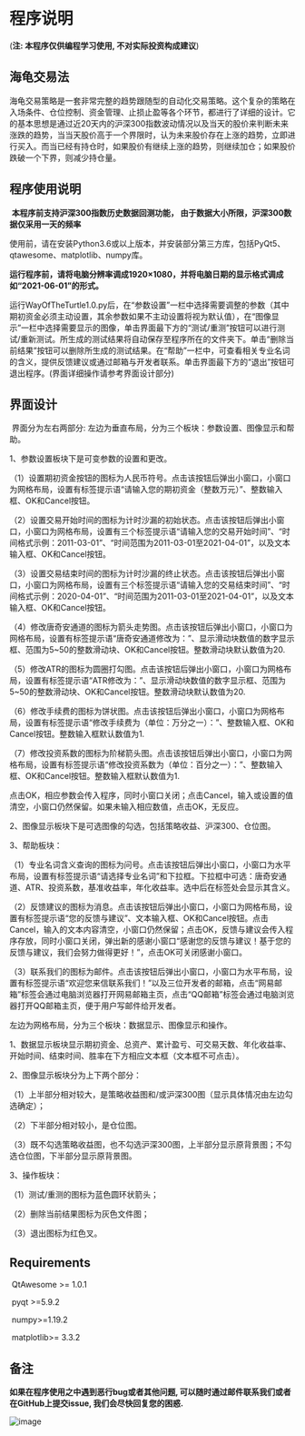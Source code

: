 # 程序说明 

(**注: 本程序仅供编程学习使用, 不对实际投资构成建议**)



## 海龟交易法

​		海龟交易策略是一套非常完整的趋势跟随型的自动化交易策略。这个复杂的策略在入场条件、仓位控制、资金管理、止损止盈等各个环节，都进行了详细的设计。它的基本思想是通过近20天内的沪深300指数波动情况以及当天的股价来判断未来涨跌的趋势，当当天股价高于一个界限时，认为未来股价存在上涨的趋势，立即进行买入。而当已经有持仓时，如果股价有继续上涨的趋势，则继续加仓；如果股价跌破一个下界，则减少持仓量。



## 程序使用说明
​	**本程序前支持沪深300指数历史数据回测功能， 由于数据大小所限，沪深300数据仅采用一天的频率**

​	使用前，请在安装Python3.6或以上版本，并安装部分第三方库，包括PyQt5、qtawesome、matplotlib、numpy库。

​	**运行程序前，请将电脑分辨率调成1920×1080，并将电脑日期的显示格式调成如“2021-06-01”的形式。**

​	运行WayOfTheTurtle1.0.py后，在“参数设置”一栏中选择需要调整的参数（其中期初资金必须主动设置，其余参数如果不主动设置将视为默认值），在“图像显示”一栏中选择需要显示的图像，单击界面最下方的“测试/重测”按钮可以进行测试/重新测试。所生成的测试结果将自动保存至程序所在的文件夹下。单击“删除当前结果”按钮可以删除所生成的测试结果。在“帮助”一栏中，可查看相关专业名词的含义，提供反馈建议或通过邮箱与开发者联系。单击界面最下方的“退出”按钮可退出程序。(界面详细操作请参考界面设计部分)



## **界面设计**

​	界面分为左右两部分: 左边为垂直布局，分为三个板块：参数设置、图像显示和帮助。

1、参数设置板块下是可变参数的设置和更改。

​	（1）设置期初资金按钮的图标为人民币符号。点击该按钮后弹出小窗口，小窗口为网格布局，设置有标签提示语“请输入您的期初资金（整数万元）”、整数输入框、OK和Cancel按钮。

​	（2）设置交易开始时间的图标为计时沙漏的初始状态。点击该按钮后弹出小窗口，小窗口为网格布局，设置有三个标签提示语“请输入您的交易开始时间”、“时间格式示例：2011-03-01”、“时间范围为2011-03-01至2021-04-01”，以及文本输入框、OK和Cancel按钮。

​	（3）设置交易结束时间的图标为计时沙漏的终止状态。点击该按钮后弹出小窗口，小窗口为网格布局，设置有三个标签提示语“请输入您的交易结束时间”、“时间格式示例：2020-04-01”、“时间范围为2011-03-01至2021-04-01”，以及文本输入框、OK和Cancel按钮。

​	（4）修改唐奇安通道的图标为箭头走势图。点击该按钮后弹出小窗口，小窗口为网格布局，设置有标签提示语“唐奇安通道修改为：”、显示滑动块数值的数字显示框、范围为5~50的整数滑动块、OK和Cancel按钮。整数滑动块默认数值为20.

​	（5）修改ATR的图标为圆圈打勾图。点击该按钮后弹出小窗口，小窗口为网格布局，设置有标签提示语“ATR修改为：”、显示滑动块数值的数字显示框、范围为5~50的整数滑动块、OK和Cancel按钮。整数滑动块默认数值为20.

​	（6）修改手续费的图标为饼状图。点击该按钮后弹出小窗口，小窗口为网格布局，设置有标签提示语“修改手续费为（单位：万分之一）：”、整数输入框、OK和Cancel按钮。整数输入框默认数值为1.

​	（7）修改投资系数的图标为阶梯箭头图。点击该按钮后弹出小窗口，小窗口为网格布局，设置有标签提示语“修改投资系数为（单位：百分之一）：”、整数输入框、OK和Cancel按钮。整数输入框默认数值为1.

点击OK，相应参数会传入程序，同时小窗口关闭；点击Cancel，输入或设置的值清空，小窗口仍然保留。如果未输入相应数值，点击OK，无反应。

2、图像显示板块下是可选图像的勾选，包括策略收益、沪深300、仓位图。

3、帮助板块：

（1）专业名词含义查询的图标为问号。点击该按钮后弹出小窗口，小窗口为水平布局，设置有标签提示语“请选择专业名词”和下拉框。下拉框中可选：唐奇安通道、ATR、投资系数，基准收益率，年化收益率。选中后在标签处会显示其含义。

（2）反馈建议的图标为消息。点击该按钮后弹出小窗口，小窗口为网格布局，设置有标签提示语“您的反馈与建议”、文本输入框、OK和Cancel按钮。点击Cancel，输入的文本内容清空，小窗口仍然保留；点击OK，反馈与建议会传入程序存放，同时小窗口关闭，弹出新的感谢小窗口“感谢您的反馈与建议！基于您的反馈与建议，我们会努力做得更好！”，点击OK可关闭感谢小窗口。

（3）联系我们的图标为邮件。点击该按钮后弹出小窗口，小窗口为水平布局，设置有标签提示语“欢迎您来信联系我们！”以及三位开发者的邮箱，点击“网易邮箱”标签会通过电脑浏览器打开网易邮箱主页，点击“QQ邮箱”标签会通过电脑浏览器打开QQ邮箱主页，便于用户写邮件给开发者。

左边为网格布局，分为三个板块：数据显示、图像显示和操作。

1、数据显示板块显示期初资金、总资产、累计盈亏、可交易天数、年化收益率、开始时间、结束时间、胜率在下方相应文本框（文本框不可点击）。

2、图像显示板块分为上下两个部分：

（1）上半部分相对较大，是策略收益图和/或沪深300图（显示具体情况由左边勾选确定）；

（2）下半部分相对较小，是仓位图。

（3）既不勾选策略收益图，也不勾选沪深300图，上半部分显示原背景图；不勾选仓位图，下半部分显示原背景图。

3、操作板块：

（1）测试/重测的图标为蓝色圆环状箭头；

（2）删除当前结果图标为灰色文件图；

（3）退出图标为红色叉。



## Requirements

​	QtAwesome >= 1.0.1

​	pyqt >=5.9.2

​	numpy>=1.19.2

​	matplotlib>= 3.3.2



## **备注**

**如果在程序使用之中遇到恶行bug或者其他问题, 可以随时通过邮件联系我们或者在GitHub上提交issue, 我们会尽快回复您的困惑.**

![image](https://user-images.githubusercontent.com/78837091/123542028-f10b5b00-d779-11eb-8ac5-91f5d6080189.png)

